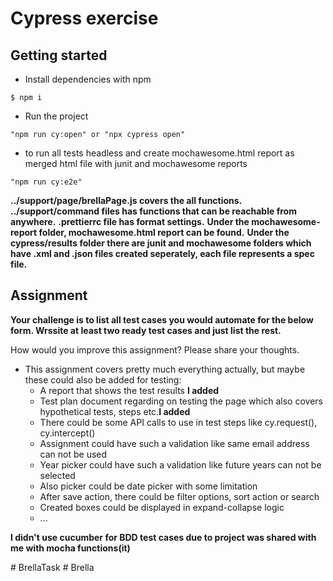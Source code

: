 # Cypress exercise

## Getting started
- Install dependencies with npm
```
$ npm i
```
- Run the project
```
"npm run cy:open" or "npx cypress open"
```
- to run all tests headless and create mochawesome.html report as merged html file with junit and mochawesome reports
```
"npm run cy:e2e"
```

**../support/page/brellaPage.js covers the all functions.**
**../support/command files has functions that can be reachable from anywhere.**
**.prettierrc file has format settings.**
**Under the mochawesome-report folder, mochawesome.html report can be found.**
**Under the cypress/results folder there are junit and mochawesome folders which have .xml and .json files created seperately, each file represents a spec file.**

## Assignment
**Your challenge is to list all test cases you would automate for the below form. Wrssite at least two ready test cases and just list the rest.**


How would you improve this assignment? Please share your thoughts.
- This assignment covers pretty much everything actually, but maybe these could also be added for testing:
  - A report that shows the test results **I added**
  - Test plan document regarding on testing the page which also covers hypothetical tests, steps etc.**I added**
  - There could be some API calls to use in test steps like cy.request(), cy.intercept()
  - Assignment could have such a validation like same email address can not be used
  - Year picker could have such a validation like future years can not be selected
  - Also picker could be date picker with some limitation
  - After save action, there could be filter options, sort action or search
  - Created boxes could be displayed in expand-collapse logic
  - ...

**I didn't use cucumber for BDD test cases due to project was shared with me with mocha functions(it)**

#   B r e l l a T a s k  
 #   B r e l l a  
 